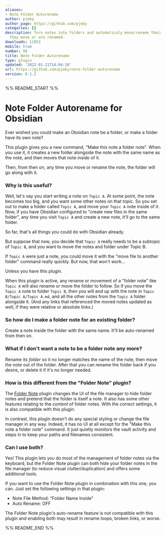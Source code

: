 ```yaml
---
aliases:
- Note Folder Autorename
author: pjeby
author_page: https://github.com/pjeby
categories: []
description: Turn notes into folders and automaticaly move/rename their folders when
  they move or are renamed.
downloads: 11953
mobile: true
number: 99
title: Note Folder Autorename
type: plugin
updated: '2022-01-21T14:04:18'
url: https://github.com/pjeby/note-folder-autorename
version: 0.1.2
---
```


%% README_START %%

# Note Folder Autorename for Obsidian

Ever wished you could make an Obsidian note be a folder, or make a folder have its own note?

This plugin gives you a new command,  "Make this note a folder note".  When you use it, it creates a new folder alongside the note with the same name as the note, and then moves that note *inside* of it.

Then, from then on, any time you move or rename the note, the folder will go along with it.

### Why is this useful?

Well, let's say you start writing a note on `Topic A`.  At some point, the note becomes too big, and you want some other notes on that topic.  So you set out to make a folder called `Topic A`, and move your `Topic A` note inside of it.  Now, if you have Obsidian configured to "create new files in the same folder", any time you visit `Topic A` and create a new note, it'll go to the same folder.

So far, that's all things you could do with Obsidian already.

But suppose that now, you decide that `Topic A` really needs to be a subtopic of `Topic B`, and you want to move the notes and folder under Topic B.

If `Topic A` were just a note, you could move it with the "move file to another folder" command really quickly.  But now, that won't work...

Unless you have this plugin.

When this plugin is active, any rename or movement of a "folder note" like `Topic A` will also rename or move the folder to follow.  So if you move the `Topic A` note to folder `Topic B`, then you will end up with the note in `Topic B/Topic A/Topic A.md`, and all the other notes from the `Topic A` folder alongside it.  (And any links that referenced the moved notes updated as well, if they were relative or absolute links.)

### So how do I make a folder note for an existing folder?

Create a note inside the folder with the same name.  It'll be auto-renamed from then on.

### What if I don't want a note to be a folder note any more?

Rename its *folder* so it no longer matches the name of the note, then move the note out of the folder.  After that you can rename the folder back if you desire, or delete it if it's no longer needed.

### How is this different from the "Folder Note" plugin?

The [Folder Note](https://github.com/xpgo/obsidian-folder-note-plugin) plugin changes the UI of the file manager to hide folder notes and pretend that the folder is itself a note.  It also has some other features relating to the *content* of folder notes.  With the correct settings, it is also compatible with this plugin.

In contrast, this plugin doesn't do any special styling or change the file manager in any way.  Indeed, it has no UI at all except for the "Make this note a folder note" command.  It just quietly monitors the vault activity and steps in to keep your paths and filenames consistent.

### Can I use both?

Yes!  This plugin lets you do most of the management of folder notes via the keyboard, but the Folder Note plugin can both hide your folder notes in the file manager (to reduce visual clutter/duplication) and offers some additional tools.

If you want to use the Folder Note plugin in combination with this one, you can.  Just set the following settings in that plugin:

* Note File Method: "Folder Name Inside"
* Auto Rename: OFF

The Folder Note plugin's auto-rename feature is not compatible with this plugin and enabling both may result in rename loops, broken links, or worse.



%% README_END %%